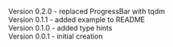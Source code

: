Version 0.2.0 - replaced ProgressBar with tqdm  
Version 0.1.1 - added example to README  
Version 0.1.0 - added type hints  
Version 0.0.1 - initial creation  
